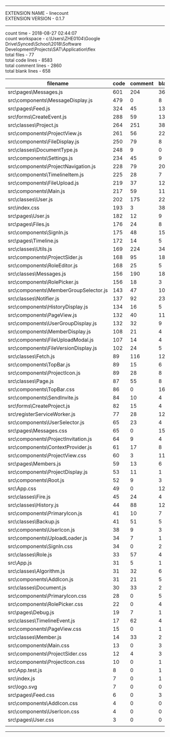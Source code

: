***

EXTENSION NAME - linecount  
EXTENSION VERSION - 0.1.7  

***

count time - 2018-08-27 02:44:07  
count workspace - c:\Users\ZHE0104\Google Drive\Synced\School\2018\Software Development\Projects\SAT\Application\flex  
total files - 77  
total code lines - 8583  
total comment lines - 2860  
total blank lines - 658  


|filename | code | comment | blank|
|----|----|----|----|
|src\pages\Messages.js | 601 | 204 | 36|
|src\components\MessageDisplay.js | 479 | 0 | 8|
|src\pages\Feed.js | 324 | 45 | 13|
|src\forms\CreateEvent.js | 288 | 59 | 13|
|src\classes\Project.js | 264 | 251 | 38|
|src\components\ProjectView.js | 261 | 56 | 22|
|src\components\FileDisplay.js | 250 | 79 | 8|
|src\classes\DocumentType.js | 248 | 9 | 0|
|src\components\Settings.js | 234 | 45 | 9|
|src\components\ProjectNavigation.js | 228 | 79 | 20|
|src\components\TimelineItem.js | 225 | 28 | 7|
|src\components\FileUpload.js | 219 | 37 | 12|
|src\components\Main.js | 217 | 59 | 11|
|src\classes\User.js | 202 | 175 | 22|
|src\index.css | 193 | 3 | 38|
|src\pages\User.js | 182 | 12 | 9|
|src\pages\Files.js | 176 | 24 | 8|
|src\components\SignIn.js | 175 | 48 | 15|
|src\pages\Timeline.js | 172 | 14 | 5|
|src\classes\Utils.js | 169 | 224 | 34|
|src\components\ProjectSider.js | 168 | 95 | 18|
|src\components\RoleEditor.js | 168 | 25 | 5|
|src\classes\Messages.js | 156 | 190 | 18|
|src\components\RolePicker.js | 156 | 18 | 3|
|src\components\MemberGroupSelector.js | 143 | 47 | 10|
|src\classes\Notifier.js | 137 | 92 | 23|
|src\components\HistoryDisplay.js | 134 | 16 | 5|
|src\components\PageView.js | 132 | 40 | 11|
|src\components\UserGroupDisplay.js | 132 | 32 | 9|
|src\components\MemberDisplay.js | 108 | 21 | 4|
|src\components\FileUploadModal.js | 107 | 14 | 4|
|src\components\FileVersionDisplay.js | 102 | 24 | 5|
|src\classes\Fetch.js | 89 | 116 | 12|
|src\components\TopBar.js | 89 | 15 | 6|
|src\components\ProjectIcon.js | 89 | 28 | 8|
|src\classes\Page.js | 87 | 55 | 8|
|src\components\TopBar.css | 86 | 0 | 16|
|src\components\SendInvite.js | 84 | 10 | 4|
|src\forms\CreateProject.js | 82 | 15 | 4|
|src\registerServiceWorker.js | 77 | 28 | 12|
|src\components\UserSelector.js | 65 | 23 | 4|
|src\pages\Messages.css | 65 | 0 | 15|
|src\components\ProjectInvitation.js | 64 | 9 | 4|
|src\components\ContextProvider.js | 61 | 17 | 8|
|src\components\ProjectView.css | 60 | 3 | 11|
|src\pages\Members.js | 59 | 13 | 6|
|src\components\ProjectDisplay.js | 53 | 11 | 1|
|src\components\Root.js | 52 | 9 | 3|
|src\App.css | 49 | 0 | 12|
|src\classes\Fire.js | 45 | 24 | 4|
|src\classes\History.js | 44 | 88 | 12|
|src\components\PrimaryIcon.js | 41 | 10 | 7|
|src\classes\Backup.js | 41 | 51 | 5|
|src\components\UserIcon.js | 38 | 9 | 3|
|src\components\UploadLoader.js | 34 | 7 | 1|
|src\components\SignIn.css | 34 | 0 | 2|
|src\classes\Role.js | 33 | 57 | 4|
|src\App.js | 31 | 5 | 1|
|src\classes\Algorithm.js | 31 | 32 | 6|
|src\components\AddIcon.js | 31 | 21 | 5|
|src\classes\Document.js | 30 | 33 | 2|
|src\components\PrimaryIcon.css | 28 | 0 | 5|
|src\components\RolePicker.css | 22 | 0 | 4|
|src\pages\Debug.js | 19 | 7 | 1|
|src\classes\TimelineEvent.js | 17 | 62 | 4|
|src\components\PageView.css | 15 | 0 | 1|
|src\classes\Member.js | 14 | 33 | 2|
|src\components\Main.css | 13 | 0 | 3|
|src\components\ProjectSider.css | 12 | 4 | 3|
|src\components\ProjectIcon.css | 10 | 0 | 1|
|src\App.test.js | 8 | 0 | 1|
|src\index.js | 7 | 0 | 1|
|src\logo.svg | 7 | 0 | 0|
|src\pages\Feed.css | 6 | 0 | 3|
|src\components\AddIcon.css | 4 | 0 | 0|
|src\components\UserIcon.css | 4 | 0 | 0|
|src\pages\User.css | 3 | 0 | 0|
|||||

***


